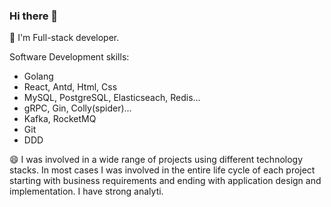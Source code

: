 ### Hi there 👋

<!--
**zplzpl/zplzpl** is a ✨ _special_ ✨ repository because its `README.md` (this file) appears on your GitHub profile.

Here are some ideas to get you started:

- 🔭 I’m currently working on ...
- 🌱 I’m currently learning ...
- 👯 I’m looking to collaborate on ...
- 🤔 I’m looking for help with ...
- 💬 Ask me about ...
- 📫 How to reach me: ...
- 😄 Pronouns: ...
- ⚡ Fun fact: ...
-->

🔭 I'm Full-stack developer.

Software Development skills:
- Golang
- React, Antd, Html, Css
- MySQL, PostgreSQL, Elasticseach, Redis...
- gRPC, Gin, Colly(spider)...
- Kafka, RocketMQ
- Git
- DDD

😄 I was involved in a wide range of projects using different technology stacks. In most cases I was involved in the entire life cycle of each project starting with business requirements and ending with application design and implementation.
I have strong analyti.
